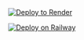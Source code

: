 <a href="https://dashboard.render.com/blueprint/new?repo=https://github.com/amagami-youtube/yuki-youtube-slim">
<img src="https://render.com/images/deploy-to-render-button.svg" alt="Deploy to Render">
</a>

[![Deploy on Railway](https://railway.app/button.svg)](https://railway.app/new/template/dSxuA8)
